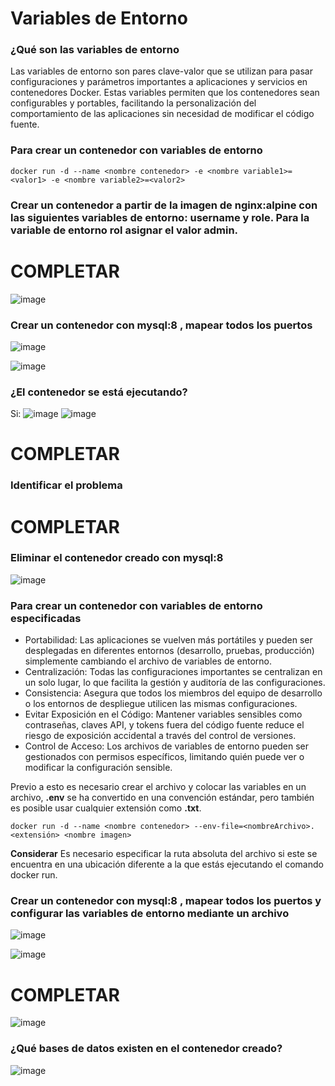 # Variables de Entorno
### ¿Qué son las variables de entorno

Las variables de entorno son pares clave-valor que se utilizan para pasar configuraciones y parámetros importantes a aplicaciones y servicios en contenedores Docker. Estas variables permiten que los contenedores sean configurables y portables, facilitando la personalización del comportamiento de las aplicaciones sin necesidad de modificar el código fuente.


### Para crear un contenedor con variables de entorno

```
docker run -d --name <nombre contenedor> -e <nombre variable1>=<valor1> -e <nombre variable2>=<valor2>
```

### Crear un contenedor a partir de la imagen de nginx:alpine con las siguientes variables de entorno: username y role. Para la variable de entorno rol asignar el valor admin.

# COMPLETAR

![image](https://github.com/Ferengi2002/2024A-ISWD633-GR1-JuanRengifo/assets/100974435/af7e91c6-5c2a-4bb7-8537-a6708cbf8aa7)


### Crear un contenedor con mysql:8 , mapear todos los puertos

![image](https://github.com/Ferengi2002/2024A-ISWD633-GR1-JuanRengifo/assets/100974435/9dbb84d0-3df1-4e36-9909-9997cb8512db)

![image](https://github.com/Ferengi2002/2024A-ISWD633-GR1-JuanRengifo/assets/100974435/0bc2bd6e-d6e4-4dd2-b229-d854e187e5f7)

### ¿El contenedor se está ejecutando?

Si:
![image](https://github.com/Ferengi2002/2024A-ISWD633-GR1-JuanRengifo/assets/100974435/8f78f1fa-4044-44ad-a88f-8b4fbdbfa92a)
![image](https://github.com/Ferengi2002/2024A-ISWD633-GR1-JuanRengifo/assets/100974435/55c34d61-ae10-4c2c-912d-76e342f486fd)


# COMPLETAR

### Identificar el problema
# COMPLETAR

### Eliminar el contenedor creado con mysql:8 
![image](https://github.com/Ferengi2002/2024A-ISWD633-GR1-JuanRengifo/assets/100974435/868db60d-a117-4d33-9484-61c9b4a28fd3)


### Para crear un contenedor con variables de entorno especificadas
- Portabilidad: Las aplicaciones se vuelven más portátiles y pueden ser desplegadas en diferentes entornos (desarrollo, pruebas, producción) simplemente cambiando el archivo de variables de entorno.
- Centralización: Todas las configuraciones importantes se centralizan en un solo lugar, lo que facilita la gestión y auditoría de las configuraciones.
- Consistencia: Asegura que todos los miembros del equipo de desarrollo o los entornos de despliegue utilicen las mismas configuraciones.
- Evitar Exposición en el Código: Mantener variables sensibles como contraseñas, claves API, y tokens fuera del código fuente reduce el riesgo de exposición accidental a través del control de versiones.
- Control de Acceso: Los archivos de variables de entorno pueden ser gestionados con permisos específicos, limitando quién puede ver o modificar la configuración sensible.

Previo a esto es necesario crear el archivo y colocar las variables en un archivo, **.env** se ha convertido en una convención estándar, pero también es posible usar cualquier extensión como **.txt**.
```
docker run -d --name <nombre contenedor> --env-file=<nombreArchivo>.<extensión> <nombre imagen>
```
**Considerar**
Es necesario especificar la ruta absoluta del archivo si este se encuentra en una ubicación diferente a la que estás ejecutando el comando docker run.

### Crear un contenedor con mysql:8 , mapear todos los puertos y configurar las variables de entorno mediante un archivo
![image](https://github.com/Ferengi2002/2024A-ISWD633-GR1-JuanRengifo/assets/100974435/29f52f1c-244b-48d2-b8a8-039756f78130)

![image](https://github.com/Ferengi2002/2024A-ISWD633-GR1-JuanRengifo/assets/100974435/28a5f58d-fa55-45a5-a2c2-3791722d7dd9)

# COMPLETAR

 ![image](https://github.com/Ferengi2002/2024A-ISWD633-GR1-JuanRengifo/assets/100974435/42419c2e-117a-4c22-b304-573212a9015f)


### ¿Qué bases de datos existen en el contenedor creado?
![image](https://github.com/Ferengi2002/2024A-ISWD633-GR1-JuanRengifo/assets/100974435/399382bf-dfbd-4de6-a330-8bfeab3d9144)

